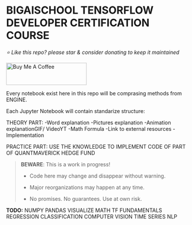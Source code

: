 # BIGAISCHOOL TENSORFLOW DEVELOPER CERTIFICATION COURSE

*⭐️ Like this repo? please star & consider donating to keep it maintained*

<a href="https://www.buymeacoffee.com/aleksanderu" target="_blank"><img src="https://cdn.buymeacoffee.com/buttons/v2/default-yellow.png" alt="Buy Me A Coffee" style="height: 60px !important;width: 217px !important;" ></a>

Every notebook exist here in this repo will be comprasing methods from ENGINE.


Each Jupyter Notebook will contain standarize structure:

THEORY PART:
-Word explanation
-Pictures explanation
-Animation explanationGIF/ VideoYT
-Math Formula
-Link to external resources
-Implementation

PRACTICE PART:
USE THE KNOWLEDGE TO IMPLEMENT CODE OF PART OF QUANTMAVERICK HEDGE FUND


> **BEWARE**: This is a work in progress!
>
> * Code here may change and disappear without warning.
>
> * Major reorganizations may happen at any time.
>
> * No promises. No guarantees. Use at own risk.

**TODO:**
NUMPY
PANDAS
VISUALIZE
MATH
TF FUNDAMENTALS
REGRESSION
CLASSIFICATION
COMPUTER VISION
TIME SERIES
NLP





